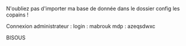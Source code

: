 N'oubliez pas d'importer ma base de donnée dans le dossier config les copains !

Connexion administrateur :
login : mabrouk
mdp : azeqsdwxc

BISOUS

